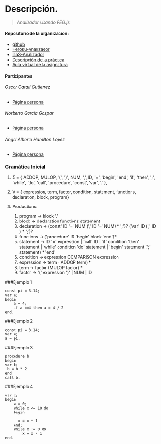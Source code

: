 # **Descripción.**

> *Analizador Usando PEG.js*

#### Repositorio de la organizacion:  

- [github](https://github.com/ULL-ESIT-PL-1617/analizador-usando-peg-oscar-angel-norberto)
- [Heroku-Analizador]()
- [IaaS-Analizador](http://10.6.128.37:8080)
- [Descripción de la práctica](https://casianorodriguezleon.gitbooks.io/ull-esit-1617/content/practicas/practicapegparser.html)
- [Aula virtual de la asignatura](https://campusvirtual.ull.es/1617/course/view.php?id=1148)

#### Participantes

###### Oscar Catari Gutierrez
- [Página personal](http://alu0100825893.github.io/)

###### Norberto García Gaspar
- [Página personal](http://alu0100611519.github.io/)

###### Ángel Alberto Hamilton López
- [Página personal](http://alu0100888102.github.io/)


### Gramática Inicial

1.  Σ = { ADDOP, MULOP, '(', ')', NUM, ',', ID, '=', 'begin', 'end', 'if', 'then', ';', 'while', 'do', 'call', 'procedure', 'const', 'var', '.' },
2.  V = {  expression, term, factor, condition, statement, functions, declaration, block, program}
3.  Productions:

    1. program → block '.'
    2. block → declaration functions statement
    3. declaration → (const' ID '=' NUM (',' ID '=' NUM) * ';')?  ('var' ID (',' ID ) * ';')?
    4. functions → ('procedure' ID 'begin' block 'end')*
    5. statement → ID '=' expression | 'call' ID | 'if' condition 'then' statement | 'while' condition 'do' statement
        | 'begin' statement (';' statement) * 'end'
    6. condition → expression COMPARISON expression
    7.  expression → term ( ADDOP term) *  
    8.  term → factor (MULOP factor) *
    9.  factor → '(' expression ')' | NUM | ID
    
###Ejemplo 1

    const pi = 3.14;
    var a;
    begin 
        a = 4;
        if a ==4 then a = 4 / 2
    end.

###Ejemplo 2

    const pi = 3.14;
    var a;
    a = pi.

###Ejemplo 3

    procedure b
    begin
    var b;
     b = b * 2
    end
    call b.

###Ejemplo 4

    var x;
    begin     
        a = 0;
        while x <= 10 do
        begin
         
          x = x + 1
        end;
        while x != 0 do
            x = x - 1
    end.
